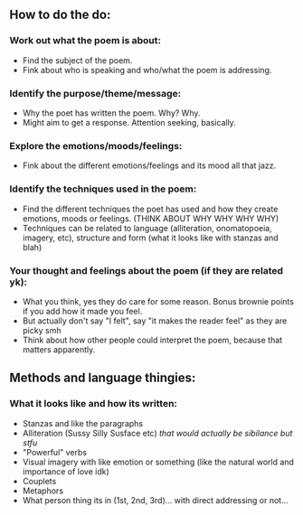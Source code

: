 ## How to do the do:
### Work out what the poem is about:
* Find the subject of the poem.
* Fink about who is speaking and who/what the poem is addressing.  

### Identify the purpose/theme/message:
* Why the poet has written the poem. Why? Why.
* Might aim to get a response. Attention seeking, basically.

### Explore the emotions/moods/feelings:
* Fink about the different emotions/feelings and its mood all that jazz.

### Identify the techniques used in the poem:
* Find the different techniques the poet has used and how they create emotions, moods or feelings. (THINK ABOUT WHY WHY WHY WHY)
* Techniques can be related to language (alliteration, onomatopoeia, imagery, etc), structure and form (what it looks like with stanzas and blah)

### Your thought and feelings about the poem (if they are related yk):
* What you think, yes they do care for some reason. Bonus brownie points if you add how it made you feel.
* But actually don't say "I felt", say "it makes the reader feel" as they are picky smh
* Think about how other people could interpret the poem, because that matters apparently.

## Methods and language thingies:
### What it looks like and how its written:
* Stanzas and like the paragraphs
* Alliteration (Sussy Silly Susface etc) *that would actually be sibilance but stfu*
* "Powerful" verbs
* Visual imagery with like emotion or something (like the natural world and importance of love idk)
* Couplets
* Metaphors
* What person thing its in (1st, 2nd, 3rd)... with direct addressing or not...
